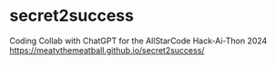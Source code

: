 # secret2success
Coding Collab with ChatGPT for the AllStarCode Hack-Ai-Thon 2024
<br>
https://meatythemeatball.github.io/secret2success/

